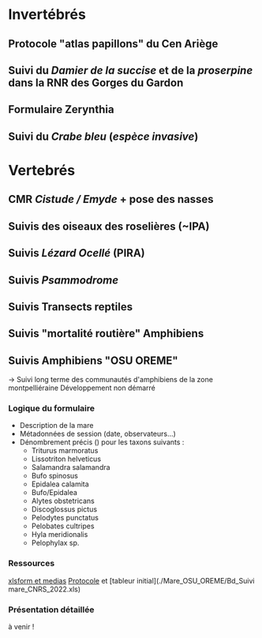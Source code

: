 # Invertébrés
## Protocole "atlas papillons" du Cen Ariège
## Suivi du _Damier de la succise_ et de la _proserpine_ dans la RNR des Gorges du Gardon
## Formulaire Zerynthia
## Suivi du _Crabe bleu_ (_espèce invasive_)
# Vertebrés
## CMR _Cistude / Emyde_ + pose des nasses
## Suivis des oiseaux des roselières (~IPA)
## Suivis _Lézard Ocellé_ (PIRA)
## Suivis _Psammodrome_
## Suivis Transects reptiles
## Suivis "mortalité routière" Amphibiens
## Suivis Amphibiens "OSU OREME"
-> Suivi long terme des communautés d'amphibiens de la zone montpelliéraine
Développement non démarré
### Logique du formulaire
* Description de la mare
* Métadonnées de session (date, observateurs...)
* Dénombrement précis () pour les taxons suivants :
    * Triturus marmoratus
    * Lissotriton helveticus
    * Salamandra salamandra
    * Bufo spinosus
    * Epidalea calamita
    * Bufo/Epidalea
    * Alytes obstetricans
    * Discoglossus pictus
    * Pelodytes punctatus
    * Pelobates cultripes
    * Hyla meridionalis
    * Pelophylax sp.

### Ressources
[xlsform et medias]()
[Protocole](./Mare_OSU_OREME/Programme_Mare_OSU_OREME_1.pdf) et [tableur initial](./Mare_OSU_OREME/Bd_Suivi mare_CNRS_2022.xls)
### Présentation détaillée
à venir !